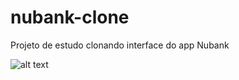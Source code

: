 # nubank-clone
Projeto de estudo clonando interface do app Nubank

![alt text](https://github.com/eliezerfrocha/nubank-clone/blob/master/image.jpg?raw=true)
